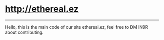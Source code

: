 # http://ethereal.ez
---
Hello, this is the main code of our site ethereal.ez, feel free to DM IN9R about contributing.
